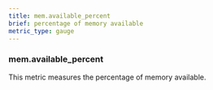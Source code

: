 ```yaml
---
title: mem.available_percent
brief: percentage of memory available
metric_type: gauge
---
```

### mem.available_percent

This metric measures the percentage of memory available.
